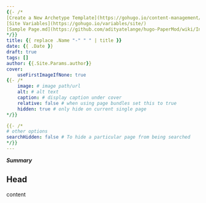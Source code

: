 ```yaml
---
{{- /*
[Create a New Archetype Template](https://gohugo.io/content-management/archetypes/#create-a-new-archetype-template)
[Site Variables](https://gohugo.io/variables/site/)
[Sample Page.md](https://github.com/adityatelange/hugo-PaperMod/wiki/Installation#sample-pagemd)
*/}}
title: {{ replace .Name "-" " " | title }}
date: {{ .Date }}
draft: true
tags: []
author: {{.Site.Params.author}}
cover:
    useFirstImageIfNone: true
{{- /*
    image: # image path/url
    alt: # alt text
    caption: # display caption under cover
    relative: false # when using page bundles set this to true
    hidden: true # only hide on current single page
*/}}

{{- /*
# other options
searchHidden: false # To hide a particular page from being searched
*/}}
---
```


***Summary***

<!--more-->

## Head

content
